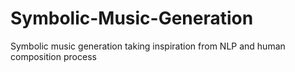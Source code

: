 # Symbolic-Music-Generation
Symbolic music generation taking inspiration from NLP and human composition process

